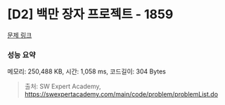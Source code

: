 # [D2] 백만 장자 프로젝트 - 1859 

[문제 링크](https://swexpertacademy.com/main/code/problem/problemDetail.do?contestProbId=AV5LrsUaDxcDFAXc) 

### 성능 요약

메모리: 250,488 KB, 시간: 1,058 ms, 코드길이: 304 Bytes



> 출처: SW Expert Academy, https://swexpertacademy.com/main/code/problem/problemList.do